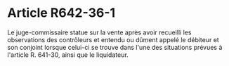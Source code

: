 # Article R642-36-1

Le juge-commissaire statue sur la vente après avoir recueilli les observations des contrôleurs et entendu ou dûment appelé le débiteur et son conjoint lorsque celui-ci se trouve dans l'une des situations prévues à l'article R. 641-30, ainsi que le liquidateur.
